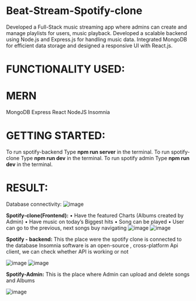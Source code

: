 # Beat-Stream-Spotify-clone
 Developed a Full-Stack music streaming app where admins can create and manage playlists for users, music playback. Developed a scalable backend using Node.js and Express.js for handling music data. Integrated MongoDB for efficient data storage and designed a responsive UI with React.js.

# FUNCTIONALITY USED:
# MERN
MongoDB
Express
React
NodeJS
Insomnia 

# GETTING STARTED:
To run spotify-backend Type **npm run server** in the terminal.
To run spotify-clone Type **npm run dev** in the terminal.
To run spotify admin Type **npm run dev** in the terminal.

# RESULT:
Database connectivity:
![image](https://github.com/user-attachments/assets/72819bb3-df95-4193-8eb7-1495a5383411)


**Spotify-clone(Frontend):**
•	Have the featured Charts (Albums created by Admin)
•	Have music on today’s Biggest hits
•	Song can be played
•	User can go to the previous, next songs buy navigating
![image](https://github.com/user-attachments/assets/80c0c6bb-c696-44a1-adc0-2d210192b221)
![image](https://github.com/user-attachments/assets/e0c87eaf-eeb4-4fb4-a4fd-14099c8807b4)


**Spotify - backend:**
This the place were the spotify clone is connected to the database
Insomnia software is an open-source , cross-platform Api client, we can check whether API is working or not 

![image](https://github.com/user-attachments/assets/a9f3e0d7-342d-46f5-8562-61638df9c84e)
![image](https://github.com/user-attachments/assets/a26cab29-64d9-48ed-949d-8df232bd5b0e)

**Spotify-Admin:**
This is the place where Admin can upload and delete songs and Albums

![image](https://github.com/user-attachments/assets/38f74d5b-85ba-4c73-b257-9f6d85b81f00)





